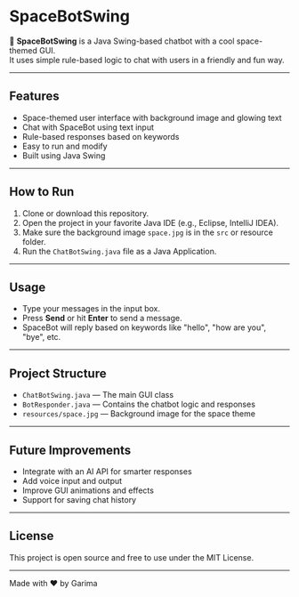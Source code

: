 # SpaceBotSwing

🚀 **SpaceBotSwing** is a Java Swing-based chatbot with a cool space-themed GUI.  
It uses simple rule-based logic to chat with users in a friendly and fun way.

---

## Features

- Space-themed user interface with background image and glowing text  
- Chat with SpaceBot using text input  
- Rule-based responses based on keywords  
- Easy to run and modify  
- Built using Java Swing

---

## How to Run

1. Clone or download this repository.  
2. Open the project in your favorite Java IDE (e.g., Eclipse, IntelliJ IDEA).  
3. Make sure the background image `space.jpg` is in the `src` or resource folder.  
4. Run the `ChatBotSwing.java` file as a Java Application.

---

## Usage

- Type your messages in the input box.  
- Press **Send** or hit **Enter** to send a message.  
- SpaceBot will reply based on keywords like "hello", "how are you", "bye", etc.

---

## Project Structure

- `ChatBotSwing.java` — The main GUI class  
- `BotResponder.java` — Contains the chatbot logic and responses  
- `resources/space.jpg` — Background image for the space theme

---

## Future Improvements

- Integrate with an AI API for smarter responses  
- Add voice input and output  
- Improve GUI animations and effects  
- Support for saving chat history

---

## License

This project is open source and free to use under the MIT License.

---

Made with ❤️ by Garima
